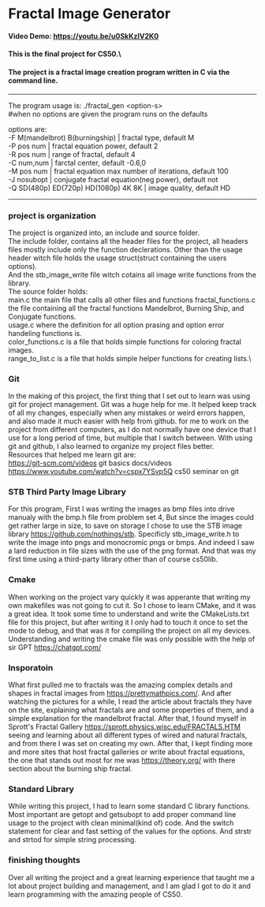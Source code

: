 # Fractal Image Generator
#### Video Demo: <https://youtu.be/u0SkKzIV2K0>
#### This is the final project for CS50.\
#### The project is a fractal image creation program written in C via the command line.


------------------------------------------------------------------


The program usage is: ./fractal_gen \<option-s\>\
#when no options are given the program runs on the defaults


options are:\
-F M(mandelbrot) B(burningship) | fractal type, default M\
-P pos num | fractal equation power, default 2\
-R pos num | range of fractal, default 4\
-C num,num | farctal center, default -0.6,0\
-M pos num | fractal equation max number of iterations, default 100\
-J nosubopt | conjugate fractal equation(neg power), default not\
-Q SD(480p) ED(720p) HD(1080p) 4K 8K | image quality, default HD


-------------------------------------------------------------------

### project is organization
The project is organized into, an include and source folder.\
The include folder, contains all the header files for the project,
all headers files mostly include only the function declerations.
Other than the usage header witch file holds the usage struct(struct containing the users options).\
And the stb_image_write file witch cotains all image write functions from the library.\
The source folder holds:\
main.c the main file that calls all other files and functions
fractal_functions.c the file containing all the fractal functions 
Mandelbrot, Burning Ship, and Conjugate functions.\
usage.c where the definition for all option prasing and option error handeling functions is.\
color_functions.c is a file that holds simple functions for coloring fractal images.\
range_to_list.c is a file that holds simple helper functions for creating lists.\

### Git
In the making of this project, the first thing that I set out to learn
was using git for project management. Git was a huge help for me.
It helped keep track of all my changes, especially when any mistakes or
weird errors happen, and also made it much easier with help from github.
for me to work on the project from different computers, as I do not normally
have one device that I use for a long period of time, but multiple
that I switch between. With using git and github, I also
learned to organize my project files better.\
Resources that helped me learn git are:\
https://git-scm.com/videos git basics docs/videos\
https://www.youtube.com/watch?v=cspx7YSvp5Q cs50 seminar on git

### STB Third Party Image Library
For this program, First I was writing the images as bmp files into drive manualy
with the bmp.h file from problem set 4, But since the images could get rather large in size,
to save on storage I chose to use the STB image library https://github.com/nothings/stb.
Specificly stb_image_write.h to write the image into pngs and monocromic pngs or bmps.
And indeed I saw a lard reduction in file sizes with the use of the png format.
And that was my first time using a third-party library other than of course cs50lib.

### Cmake
When working on the project vary quickly it was apperante that writing my
own makefiles was not going to cut it. So I chose to learn CMake, and it was
a great idea. It took some time to understand and write the CMakeLists.txt
file for this project, but after writing it I only had to touch it once to
set the mode to debug, and that was it for compiling the project on all
my devices.\
Understanding and writing the cmake file was only possible with the help
of sir GPT https://chatgpt.com/

### Insporatoin
What first pulled me to fractals was the amazing complex details and shapes in fractal
images from https://prettymathpics.com/. And after watching the pictures for a while,
I read the article about fractals they have on the site, explaining what fractals are
and some properties of them, and a simple explanation for the mandelbrot fractal.
After that, I found myself in Sprott's Fractal Gallery https://sprott.physics.wisc.edu/FRACTALS.HTM
seeing and learning about all different types of wired and natural fractals, and from there
I was set on creating my own. After that, I kept finding more and more sites that
host fractal galleries or write about fractal equations, the one that stands out most 
for me was https://theory.org/ with there section about the burning ship fractal.

### Standard Library
While writing this project, I had to learn some standard C library functions.
Most important are getopt and getsubopt to add proper command line usage
to the project with clean minimal(kind of) code. And the switch statement
for clear and fast setting of the values for the options. And strstr and strtod
for simple string processing.

### finishing thoughts
Over all writing the project and a great learning experience that taught 
me a lot about project building and management, and I am glad I got to
do it and learn programming with the amazing people of CS50.

